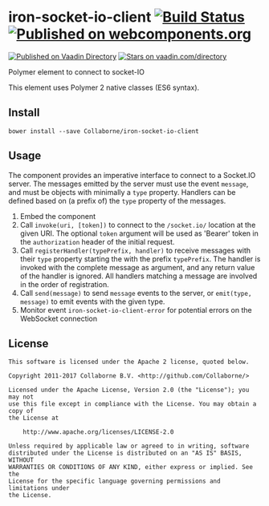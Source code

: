 # iron-socket-io-client [![Build Status](https://travis-ci.org/Collaborne/iron-socket-io-client.svg?branch=master)](https://travis-ci.org/Collaborne/iron-socket-io-client) [![Published on webcomponents.org](https://img.shields.io/badge/webcomponents.org-published-blue.svg)](https://www.webcomponents.org/element/Collaborne/iron-socket-io-client)  
[![Published on Vaadin  Directory](https://img.shields.io/badge/Vaadin%20Directory-published-00b4f0.svg)](https://vaadin.com/directory/component/Collaborneiron-socket-io-client)
[![Stars on vaadin.com/directory](https://img.shields.io/vaadin-directory/star/Collaborneiron-socket-io-client.svg)](https://vaadin.com/directory/component/Collaborneiron-socket-io-client)

Polymer element to connect to socket-IO

This element uses Polymer 2 native classes (ES6 syntax).

## Install

`bower install --save Collaborne/iron-socket-io-client`

## Usage

The component provides an imperative interface to connect to a Socket.IO server. The messages emitted by the server must use the event `message`, and must be objects with minimally a `type` property. Handlers can be defined based on (a prefix of) the `type` property of the messages.

1. Embed the component
2. Call `invoke(uri, [token])` to connect to the `/socket.io/` location at the given URI. The optional `token` argument will be used as 'Bearer' token in the `authorization` header of the initial request.
3. Call `registerHandler(typePrefix, handler)` to receive messages with their `type` property starting the with the prefix `typePrefix`. The handler is invoked with the complete message as argument, and any return value of the handler is ignored. All handlers matching a message are involved in the order of registration.
4. Call `send(message)` to send `message` events to the server, or `emit(type, message)` to emit events with the given type.
5. Monitor event `iron-socket-io-client-error` for potential errors on the WebSocket connection

## License

    This software is licensed under the Apache 2 license, quoted below.

    Copyright 2011-2017 Collaborne B.V. <http://github.com/Collaborne/>

    Licensed under the Apache License, Version 2.0 (the "License"); you may not
    use this file except in compliance with the License. You may obtain a copy of
    the License at

        http://www.apache.org/licenses/LICENSE-2.0

    Unless required by applicable law or agreed to in writing, software
    distributed under the License is distributed on an "AS IS" BASIS, WITHOUT
    WARRANTIES OR CONDITIONS OF ANY KIND, either express or implied. See the
    License for the specific language governing permissions and limitations under
    the License.
